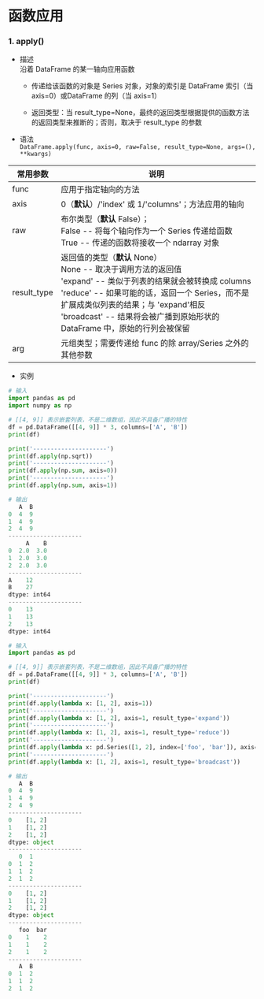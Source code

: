# 函数应用

### 1. apply()
- 描述  
沿着 DataFrame 的某一轴向应用函数  

  - 传递给该函数的对象是 Series 对象，对象的索引是 DataFrame 索引（当 axis=0）或DataFrame 的列（当 axis=1） 

  - 返回类型：当 result_type=None，最终的返回类型根据提供的函数方法的返回类型来推断的；否则，取决于 result_type 的参数  

- 语法  
`DataFrame.apply(func, axis=0, raw=False, result_type=None, args=(), **kwargs)`  

|常用参数|说明|
|---|---|
|func|应用于指定轴向的方法|
|axis|0（**默认**）/'index' 或 1/'columns'；方法应用的轴向|
|raw|布尔类型（**默认** False）；<br>False -- 将每个轴向作为一个 Series 传递给函数<br>True -- 传递的函数将接收一个 ndarray 对象|
|result_type|返回值的类型（**默认** None）<br>None -- 取决于调用方法的返回值<br>'expand' -- 类似于列表的结果就会被转换成 columns<br>'reduce' -- 如果可能的话，返回一个 Series，而不是扩展成类似列表的结果；与 'expand'相反<br>'broadcast' -- 结果将会被广播到原始形状的 DataFrame 中，原始的行列会被保留|
|arg|元组类型；需要传递给 func 的除 array/Series 之外的其他参数|


- 实例  
```py
# 输入
import pandas as pd
import numpy as np

# [[4, 9]] 表示嵌套列表，不是二维数组，因此不具备广播的特性
df = pd.DataFrame([[4, 9]] * 3, columns=['A', 'B'])
print(df)

print('---------------------')
print(df.apply(np.sqrt))
print('---------------------')
print(df.apply(np.sum, axis=0))
print('---------------------')
print(df.apply(np.sum, axis=1))

# 输出
   A  B
0  4  9
1  4  9
2  4  9
---------------------
     A    B
0  2.0  3.0
1  2.0  3.0
2  2.0  3.0
---------------------
A    12
B    27
dtype: int64
---------------------
0    13
1    13
2    13
dtype: int64
```
```py
# 输入
import pandas as pd

# [[4, 9]] 表示嵌套列表，不是二维数组，因此不具备广播的特性
df = pd.DataFrame([[4, 9]] * 3, columns=['A', 'B'])
print(df)

print('---------------------')
print(df.apply(lambda x: [1, 2], axis=1))
print('---------------------')
print(df.apply(lambda x: [1, 2], axis=1, result_type='expand'))
print('---------------------')
print(df.apply(lambda x: [1, 2], axis=1, result_type='reduce'))
print('---------------------')
print(df.apply(lambda x: pd.Series([1, 2], index=['foo', 'bar']), axis=1))
print('---------------------')
print(df.apply(lambda x: [1, 2], axis=1, result_type='broadcast'))

# 输出
   A  B
0  4  9
1  4  9
2  4  9
---------------------
0    [1, 2]
1    [1, 2]
2    [1, 2]
dtype: object
---------------------
   0  1
0  1  2
1  1  2
2  1  2
---------------------
0    [1, 2]
1    [1, 2]
2    [1, 2]
dtype: object
---------------------
   foo  bar
0    1    2
1    1    2
2    1    2
---------------------
   A  B
0  1  2
1  1  2
2  1  2
```